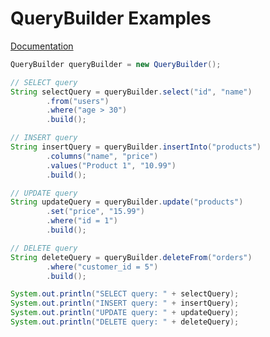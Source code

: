 # QueryBuilder Examples

[Documentation](https://kdesp73.github.io/DataBridge-Documentation/dd/ddc/classkdesp73_1_1databridge_1_1helpers_1_1QueryBuilder.html)

```java
QueryBuilder queryBuilder = new QueryBuilder();

// SELECT query
String selectQuery = queryBuilder.select("id", "name")
		.from("users")
		.where("age > 30")
		.build();

// INSERT query
String insertQuery = queryBuilder.insertInto("products")
		.columns("name", "price")
		.values("Product 1", "10.99")
		.build();

// UPDATE query
String updateQuery = queryBuilder.update("products")
		.set("price", "15.99")
		.where("id = 1")
		.build();

// DELETE query
String deleteQuery = queryBuilder.deleteFrom("orders")
		.where("customer_id = 5")
		.build();

System.out.println("SELECT query: " + selectQuery);
System.out.println("INSERT query: " + insertQuery);
System.out.println("UPDATE query: " + updateQuery);
System.out.println("DELETE query: " + deleteQuery);
```
